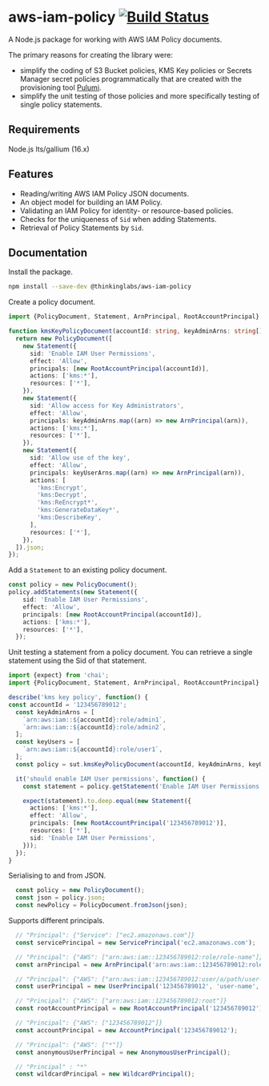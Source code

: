 # aws-iam-policy [![Build Status](https://travis-ci.org/thinkinglabs/aws-iam-policy.svg?branch=main)](https://travis-ci.org/thinkinglabs/aws-iam-policy)

A Node.js package for working with AWS IAM Policy documents.

The primary reasons for creating the library were:

- simplify the coding of S3 Bucket policies, KMS Key policies or Secrets Manager
  secret policies programmatically that are created with the provisioning tool
  [Pulumi](https://www.pulumi.com/).
- simplify the unit testing of those policies and more specifically testing of
  single policy statements.

## Requirements

Node.js lts/gallium (16.x)

## Features

- Reading/writing AWS IAM Policy JSON documents.
- An object model for building an IAM Policy.
- Validating an IAM Policy for identity- or resource-based policies.
- Checks for the uniqueness of `Sid` when adding Statements.
- Retrieval of Policy Statements by `Sid`.

## Documentation

Install the package.

```bash
npm install --save-dev @thinkinglabs/aws-iam-policy
```

Create a policy document.

```typescript
import {PolicyDocument, Statement, ArnPrincipal, RootAccountPrincipal} from '@thinkinglabs/aws-iam-policy';

function kmsKeyPolicyDocument(accountId: string, keyAdminArns: string[], keyUserArns: string[]) {
  return new PolicyDocument([
    new Statement({
      sid: 'Enable IAM User Permissions',
      effect: 'Allow',
      principals: [new RootAccountPrincipal(accountId)],
      actions: ['kms:*'],
      resources: ['*'],
    }),
    new Statement({
      sid: 'Allow access for Key Administrators',
      effect: 'Allow',
      principals: keyAdminArns.map((arn) => new ArnPrincipal(arn)),
      actions: ['kms:*'],
      resources: ['*'],
    }),
    new Statement({
      sid: 'Allow use of the key',
      effect: 'Allow',
      principals: keyUserArns.map((arn) => new ArnPrincipal(arn)),
      actions: [
        'kms:Encrypt',
        'kms:Decrypt',
        'kms:ReEncrypt*',
        'kms:GenerateDataKey*',
        'kms:DescribeKey',
      ],
      resources: ['*'],
    }),
  ]).json;
});
```

Add a `Statement` to an existing policy document.

```typescript
const policy = new PolicyDocument();
policy.addStatements(new Statement({
    sid: 'Enable IAM User Permissions',
    effect: 'Allow',
    principals: [new RootAccountPrincipal(accountId)],
    actions: ['kms:*'],
    resources: ['*'],
  });
```

Unit testing a statement from a policy document. You can retrieve a single
statement using the Sid of that statement.

```typescript
import {expect} from 'chai';
import {PolicyDocument, Statement, ArnPrincipal, RootAccountPrincipal} from 'aws-iam-policy';

describe('kms key policy', function() {
const accountId = '123456789012';
  const keyAdminArns = [
    `arn:aws:iam::${accountId}:role/admin1`,
    `arn:aws:iam::${accountId}:role/admin2`,
  ];
  const keyUsers = [
    `arn:aws:iam::${accountId}:role/user1`,
  ];
  const policy = sut.kmsKeyPolicyDocument(accountId, keyAdminArns, keyUserArns);

  it('should enable IAM User permissions', function() {
    const statement = policy.getStatement('Enable IAM User Permissions');

    expect(statement).to.deep.equal(new Statement({
      actions: ['kms:*'],
      effect: 'Allow',
      principals: [new RootAccountPrincipal('123456789012')],
      resources: ['*'],
      sid: 'Enable IAM User Permissions',
    }));
  });
}
```

Serialising to and from JSON.

```typescript
  const policy = new PolicyDocument();
  const json = policy.json;
  const newPolicy = PolicyDocument.fromJson(json);
```

Supports different principals.

```typescript
  // "Principal": {"Service": ["ec2.amazonaws.com"]}
  const servicePrincipal = new ServicePrincipal('ec2.amazonaws.com');

  // "Principal": {"AWS": ["arn:aws:iam::123456789012:role/role-name"]}
  const arnPrincipal = new ArnPrincipal('arn:aws:iam::123456789012:role/role-name');

  // "Principal": {"AWS": ["arn:aws:iam::123456789012:user/a/path/user-name"]}
  const userPrincipal = new UserPrincipal('123456789012', 'user-name', '/a/path')

  // "Principal": {"AWS": ["arn:aws:iam::123456789012:root"]}
  const rootAccountPrincipal = new RootAccountPrincipal('123456789012');

  // "Principal": {"AWS": ["123456789012"]}
  const accountPrincipal = new AccountPrincipal('123456789012');

  // "Principal": {"AWS": ["*"]}
  const anonymousUserPrincipal = new AnonymousUserPrincipal();

  // "Principal" : "*"
  const wildcardPrincipal = new WildcardPrincipal();
```
